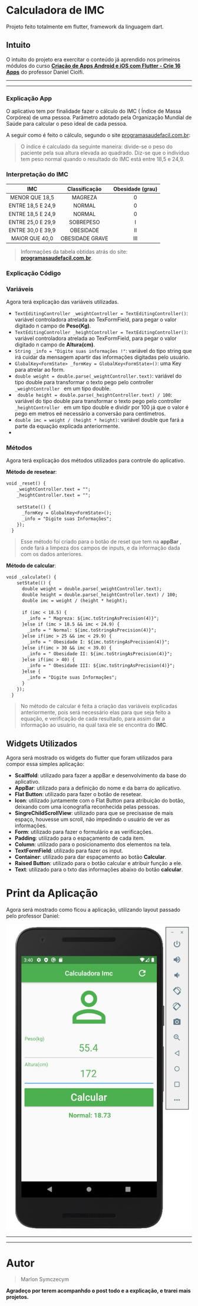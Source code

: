 # Calculadora de IMC

Projeto feito totalmente em flutter, framework da linguagem dart.



## **Intuito**

O intuito do projeto era exercitar o conteúdo já aprendido nos primeiros módulos do curso **[Criação de Apps Android e iOS com Flutter - Crie 16 Apps](https://www.udemy.com/course/curso-completo-flutter-app-android-ios/?couponCode=FLUTTER12192)** do professor Daniel Ciolfi.

------

------

### **Explicação App**

O aplicativo tem por finalidade fazer o cálculo do IMC ( Índice de Massa Corpórea) de uma pessoa. Parâmetro adotado pela Organização Mundial de Saúde para calcular o peso ideal de cada pessoa.

A seguir como é feito o cálculo, segundo o site [programasaudefacil.com.br](https://www.programasaudefacil.com.br/calculadora-de-imc):

> O índice é calculado da seguinte maneira: divide-se o peso do paciente pela sua altura elevada ao quadrado. Diz-se que o indivíduo tem peso normal quando o resultado do IMC está entre 18,5 e 24,9.



### Interpretação do IMC

|        IMC        |  Classificação  | Obesidade (grau) |
| :---------------: | :-------------: | :--------------: |
|  MENOR QUE 18,5   |     MAGREZA     |        0         |
| ENTRE 18,5 E 24,9 |     NORMAL      |        0         |
| ENTRE 18,5 E 24,9 |     NORMAL      |        0         |
| ENTRE 25,0 E 29,9 |    SOBREPESO    |        I         |
| ENTRE 30,0 E 39,9 |    OBESIDADE    |        II        |
|  MAIOR QUE 40,0   | OBESIDADE GRAVE |       III        |

> Informações da tabela obtidas atrás do site: **[programasaudefacil.com.br](https://www.programasaudefacil.com.br/calculadora-de-imc)**.



### **Explicação Código**

### **Variáveis**

Agora terá explicação das variáveis utilizadas.

* `TextEditingController _weightController = TextEditingController()`: variável controladora atrelada ao TexFormField, para pegar o valor digitado n campo de **Peso(Kg)**.
* `TextEditingController _heightController = TextEditingController()`: variável controladora atrelada ao TexFormField, para pegar o valor digitado n campo de **Altura(cm)**.
* `String _info = "Digite suas informações !"`: variável do tipo string que irá cuidar da mensagem apartir das informações digitadas pelo usuário.
* `GlobalKey<FormState> _formKey = GlobalKey<FormState>()`: uma Key para atrelar ao form.
* `double weight = double.parse(_weightController.text)`: variável do tipo double para transformar o texto pego pelo controller `_weightController ` em um tipo double.
* ` double height = double.parse(_heightController.text) / 100`: variável do tipo double para transformar o texto pego pelo controller `_heightController ` em um tipo double e dividir por 100 já que o valor é pego em metros eé necessário a conversão para centímetros.
* `double imc = weight / (height * height)`:  variável double que fará a parte da equação explicada anteriormente.
* 



### **Método**s

Agora terá explicação dos métodos utilizados para controle do aplicativo.

**Método de resetear**:   

```
void _reset() {
    _weightController.text = "";
    _heightController.text = "";

    setState(() {
      _formKey = GlobalKey<FormState>();
      _info = "Digite suas Informações";
    });
  }
```

> Esse método foi criado para o botão de reset que tem na **appBar** , onde fará a limpeza dos campos de inputs, e da informação dada com os dados anteriores.

**Método de calcular**:

```
void _calculate() {
    setState(() {
      double weight = double.parse(_weightController.text);
      double height = double.parse(_heightController.text) / 100;
      double imc = weight / (height * height);

      if (imc < 18.5) {
        _info = " Magreza: ${imc.toStringAsPrecision(4)}";
      }else if (imc > 18.5 && imc < 24.9) {
        _info = " Normal: ${imc.toStringAsPrecision(4)}";
      }else if(imc > 25 && imc < 29.9) {
        _info = " Obesidade I: ${imc.toStringAsPrecision(4)}";
      }else if(imc > 30 && imc < 39.0) {
        _info = " Obesidade II: ${imc.toStringAsPrecision(4)}";
      }else if(imc > 40) {
        _info = " Obesidade III: ${imc.toStringAsPrecision(4)}";
      }else {
        _info = "Digite suas Informações";
      }
    });
  }
```

> No método de calcular é feita a criação das variáveis explicadas anteriormente, pois será necessário elas para que seja feito a equação, e verificação de cada resultado, para assim dar a informação ao usuário, na qual taxa ele se encontra do **IMC**.



## **Widgets Utilizados**

Agora será mostrado os widgets do flutter que foram utilizados para compor essa simples aplicação:

* **Scalffold**: utilizado para fazer a appBar e desenvolvimento da base do aplicativo.
* **AppBar**: utilizado para a definição do nome e da barra do aplicativo.
* **Flat Button**: utilizado para fazer o botão de resetear.
* **Icon**: utilizado juntamente com o Flat Button para atribuição do botão, deixando com uma iconografia reconhecida pelas pessoas.
* **SingreChildScrollView**: utilizado para que se precisasse de mais espaço, houvesse um scroll, não impedindo o usuário de ver as informações.
* **Form**: utilizado para fazer o formulário e as verificações.
* **Padding**: utilizado para o espaçamento de cada item.
* **Column**: utilizado para o posicionamento dos elementos na tela.
* **TextFormField**: utilizado para fazer os input.
* **Container**: utilizado para dar espaçamento ao botão **Calcular**.
* **Raised Button**: utilizado para o botão calcular e atribuir função a ele.
* **Text**: utilizado para o txto das informações abaixo do botão **calcular**.



# **Print da Aplicação**

Agora será mostrado como ficou a aplicação, utilizando layout passado pelo professor Daniel:

![Print Screen da aplicação](src\printScreen.jpg)

****
****

# Autor

> Marlon Symczecym

**Agradeço por terem acompanhdo o post todo e a explicação, e trarei mais projetos.**

